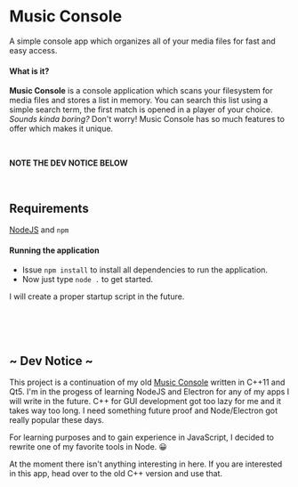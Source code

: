 # Music Console

A simple console app which organizes all of your media files for fast and easy access.

#### What is it?

**Music Console** is a console application which scans your filesystem for media files and stores a list in memory. You can search this list using a simple search term, the first match is opened in a player of your choice.</br>
*Sounds kinda boring?* Don't worry! Music Console has so much features to offer which makes it unique.

</br>

**NOTE THE DEV NOTICE BELOW**

</br>

## Requirements

[NodeJS](https://www.nodejs.org) and `npm`

#### Running the application

 - Issue `npm install` to install all dependencies to run the application.
 - Now just type `node .` to get started.

I will create a proper startup script in the future.

</br></br></br>

## ~ Dev Notice ~

This project is a continuation of my old [Music Console](https://github.com/GhettoGirl/MusicConsole) written in C++11 and Qt5. I'm in the progess of learning NodeJS and Electron for any of my apps I will write in the future. C++ for GUI development got too lazy for me and it takes way too long. I need something future proof and Node/Electron got really popular these days.

For learning purposes and to gain experience in JavaScript, I decided to rewrite one of my favorite tools in Node. :grinning:

At the moment there isn't anything interesting in here. If you are interested in this app, head over to the old C++ version and use that.
